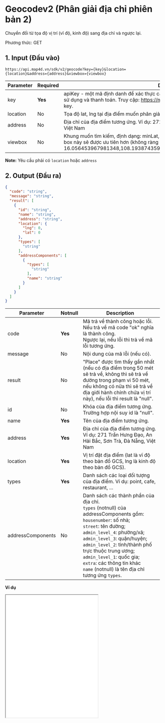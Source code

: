 #  Geocodev2 (Phân giải địa chỉ phiên bản 2)
Chuyển đổi từ tọa độ vị trí (vĩ độ, kinh độ) sang địa chỉ và ngược lại.

Phương thức: GET
## 1. Input (Đầu vào)
```
https://api.map4d.vn/sdk/v2/geocode?key={key}&location={location}&address={address}&viewbox={viewbox}
```
| Parameter | Required | Description                                                                                                                                                                                                           |
|-----------|----------|-----------------------------------------------------------------------------------------------------------------------------------------------------------------------------------------------------------------------|
| key       | **Yes**  | apiKey - một mã định danh để xác thực các yêu cầu liên quan đến projects dùng trong việc sử dụng và thanh toán. Truy cập: https://map.map4d.vn/user/my-access-key/add để tạo key.                                     |
| location  | No       | Tọa độ lat, lng tại địa điểm muốn phân giải. Ví dụ: 16.0758766,108.2290401                                                                                                                                            |
| address   | No       | Địa chỉ của địa điểm tương ứng. Ví dụ: 271 Trần Hưng Đạo, An Hải Bắc, Sơn Trà, Đà Nẵng, Việt Nam                                                                                                                      |
| viewbox   | No       | Khung muốn tìm kiếm, định dạng: minLat, minLng, maxLat, maxLng. Các địa điểm nằm trong box này sẽ được ưu tiên hơn (không ràng buộc). Ví dụ: 16.056453967981348,108.19387435913086,16.093031550262133,108.25927734375 |

**Note:** Yêu cầu phải có `location` hoặc `address`
## 2. Output (Đầu ra)
```json
{
  "code": "string",
  "message": "string",
  "result": [
    {
      "id": "string",
      "name": "string",
      "address": "string",
      "location": {
        "lng": 0,
        "lat": 0
      },
      "types": [
        "string"
      ],
      "addressComponents": [
        {
          "types": [
            "string"
          ],
          "name": "string"
        }
      ]
    }
  ]
}
```
| Parameter         | Notnull | Description                                                                                                                                                                                                                                                                                                                                                                                            |
|-------------------|---------|--------------------------------------------------------------------------------------------------------------------------------------------------------------------------------------------------------------------------------------------------------------------------------------------------------------------------------------------------------------------------------------------------------|
| code              | **Yes** | Mã trả về thành công hoặc lỗi.<br>Nếu trả về mã code "ok" nghĩa là thành công.<br>Ngược lại, nếu lỗi thì trả về mã lỗi tương ứng.                                                                                                                                                                                                                                                                      |
| message           | No      | Nội dung của mã lỗi (nếu có).                                                                                                                                                                                                                                                                                                                                                                          |
| result            | No      | "Place" được tìm thấy gần nhất (nếu có địa điểm trong 50 mét sẽ trả về, không thì sẽ trả về đường trong phạm vi 50 mét, nếu không có nữa thì sẽ trả về địa giới hành chính chứa vị trí này), nếu lỗi thì result là "null".                                                                                                                                                                             |
| id                | No      | Khóa của địa điểm tương ứng. Trường hợp nội suy id là "null".                                                                                                                                                                                                                                                                                                                                          |
| name              | **Yes** | Tên của địa điểm tương ứng.                                                                                                                                                                                                                                                                                                                                                                            |
| address           | **Yes** | Địa chỉ của địa điểm tương ứng. Ví dụ: 271 Trần Hưng Đạo, An Hải Bắc, Sơn Trà, Đà Nẵng, Việt Nam                                                                                                                                                                                                                                                                                                       |
| location          | **Yes** | Vị trí đặt địa điểm (lat là vĩ độ theo bản đồ GCS, lng là kinh độ theo bản đồ GCS).                                                                                                                                                                                                                                                                                                                    |
| types             | **Yes** | Danh sách các loại đối tượng của địa điểm. Ví dụ: point, cafe, restaurant, ...                                                                                                                                                                                                                                                                                                                         |
| addressComponents | No      | Danh sách các thành phần của địa chỉ.<br>`types` (notnull) của addressComponents gồm: <br>  `housenumber`: số nhà; <br>  `street`: tên đường; <br>  `admin_level_4`: phường/xã;<br>  `admin_level_3`: quận/huyện; <br>  `admin_level_2`: tỉnh/thành phố trực thuộc trung ương; <br>  `admin_level_1`: quốc gia;<br>  `extra`: các thông tin khác<br>`name` (notnull) là tên địa chỉ tương ứng `types`. |

**Ví dụ**
<iframe src="./examples/v1.0/geocode_v2.html" height = "400px"> </iframe>